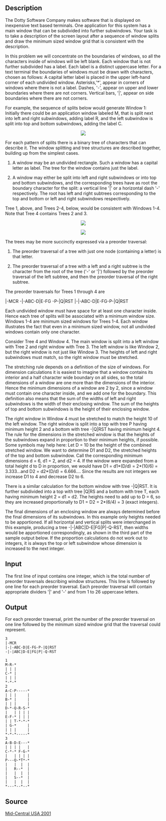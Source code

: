 <h2>Description</h2><p>The Dotty Software Company makes software that is displayed on inexpensive text based terminals. One application for this system has a main window that can be subdivided into further subwindows. Your task is to take a description of the screen layout after a sequence of window splits and draw the minimum sized window grid that is consistent with the description.
</p>In this problem we will concentrate on the boundaries of windows, so all the characters inside of windows will be left blank. Each window that is not further subdivided has a label. Each label is a distinct uppercase letter. For a text terminal the boundaries of windows must be drawn with characters, chosen as follows: A capital letter label is placed in the upper left-hand corner of each undivided window. Asterisks,'*', appear in corners of windows where there is not a label. Dashes, '-', appear on upper and lower boundaries where there are not corners. Vertical bars, '|', appear on side boundaries where there are not corners.

For example, the sequence of splits below would generate Window 1: Initially there could be an application window labeled M, that is split next into left and right subwindows, adding label R, and the left subwindow is split into top and bottom subwindows, adding the label C.
<center><img src="images/1108/1108_1.gif"></center><p>
</p>For each pattern of splits there is a binary tree of characters that can describe it. The window splitting and tree structures are described together, building up from the simplest cases.

1. A window may be an undivided rectangle. Such a window has a capital letter as label. The tree for the window contains just the label.

2. A window may either be split into left and right subwindows or into top and bottom subwindows, and the corresponding trees have as root the boundary character for the split: a vertical line '|' or a horizontal dash '-' respectively. The root has left and right subtrees corresponding to the top and bottom or left and right subwindows respectively.

Tree 1, above, and Trees 2-4, below, would be consistent with Windows 1-4. Note that Tree 4 contains Trees 2 and 3. 
<center><img src="images/1108/1108_2.gif"></center><p>
</p><center><img src="images/1108/1108_3.gif"></center><p>
</p>The trees may be more succinctly expressed via a preorder traversal:

1. The preorder traversal of a tree with just one node (containing a letter) is that letter.

2. The preorder traversal of a tree with a left and a right subtree is the character from the root of the tree ('-' or '|') followed by the preorder traversal of the left subtree, and then the preorder traversal of the right subtree.

The preorder traversals for Trees 1 through 4 are

|-MCR -|-ABC-D|E-FG -P-|Q|RST |-|-ABC-D|E-FG-P-|Q|RST

Each undivided window must have space for at least one character inside. Hence each tree of splits will be associated with a minimum window size. Windows 1-4 are minimum sized windows for Trees 1-4. Each window illustrates the fact that even in a minimum sized window, not all undivided windows contain only one character.

Consider Tree 4 and Window 4. The main window is split into a left window with Tree 2 and right window with Tree 3. The left window is like Window 2, but the right window is not just like Window 3. The heights of left and right subwindows must match, so the right window must be stretched.

The stretching rule depends on a definition of the size of windows. For dimension calculations it is easiest to imagine that a window contains its interior and a half character wide boundary on all sides, so the total dimensions of a window are one more than the dimensions of the interior. Hence the minimum dimensions of a window are 2 by 2, since a window must contain one character inside, and we add one for the boundary. This definition also means that the sum of the widths of left and right subwindows is the width of their enclosing window. The sum of the heights of top and bottom subwindows is the height of their enclosing window.

The right window in Window 4 must be stretched to match the height 10 of the left window. The right window is split into a top with tree P having minimum height 2 and a bottom with tree -|Q|RST having minimum height 4. The rule for the dimensions in the stretched window is that the heights of the subwindows expand in proportion to their minimum heights, if possible. Some symbols may help here: Let D = 10 be the height of the combined stretched window. We want to determine D1 and D2, the stretched heights of the top and bottom subwindow. Call the corresponding minimum dimensions d = 6, d1 = 2, and d2 = 4. If the window were expanded from a total height d to D in proportion, we would have D1 = d1*(D/d) = 2*(10/6) = 3.333...and D2 = d2*(D/d) = 6.666.... Since the results are not integers we increase D1 to 4 and decrease D2 to 6.

There is a similar calculation for the bottom window with tree -|Q|RST. It is further subdivided into a top with tree |Q|RS and a bottom with tree T, each having minimum height 2 = d1 = d2. The heights need to add up to D = 6, so they are increased proportionally to D1 = D2 = 2*(6/4) = 3 (exact integers).

The final dimensions of an enclosing window are always determined before the final dimensions of its subwindows. In this example only heights needed to be apportioned. If all horizontal and vertical splits were interchanged in this example, producing a tree -|-|ABC|D-E|FG|P|-Q-RST, then widths would be apportioned correspondingly, as shown in the third part of the sample output below. If the proportion calculations do not work out to integers, it is always the top or left subwindow whose dimension is increased to the next integer.
<h2>Input</h2><p>The first line of input contains one integer, which is the total number of preorder traversals describing window structures. This line is followed by one line for each preorder traversal. Each preorder traversal will contain appropriate dividers '|' and '-' and from 1 to 26 uppercase letters.</p><h2>Output</h2><p>For each preorder traversal, print the number of the preorder traversal on one line followed by the minimum sized window grid that the traversal could represent. </p><pre><code class="language-input1">3
|-MCR
|-|-ABC-D|E-FG-P-|Q|RST
-|-|ABC|D-E|FG|P|-Q-RST </code></pre><pre><code class="language-output1">1
M-R-*
| | |
C-* |
| | |
*-*-*
2
A-C-P-----*
| | |     |
B-* |     |
| | |     |
D-*-Q-R-S-*
|   | | | |
E-F-* | | |
| | T-*-*-*
| G-*     |
| | |     |
*-*-*-----*
3
A-B-D-E---*
| | | |   |
C-*-* F-G-*
|   | | | |
P---Q-*T*-*
|   |  |  |
|   R--*  |
|   |  |  |
|   S--*  |
|   |  |  |
*---*--*--*</code></pre><h2>Source</h2><a href="searchproblem?field=source&amp;key=Mid-Central+USA+2001">Mid-Central USA 2001</a>